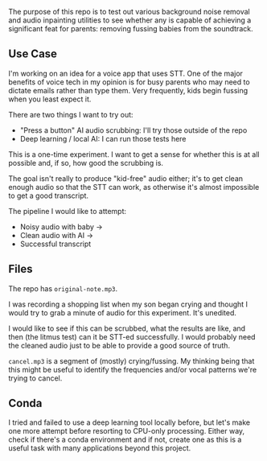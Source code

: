 The purpose of this repo is to test out various background noise removal and audio inpainting utilities to see whether any is capable of achieving a significant feat for parents: removing fussing babies from the soundtrack.

## Use Case

I'm working on an idea for a voice app that uses STT. One of the major benefits of voice tech in my opinion is for busy parents who may need to dictate emails rather than type them. Very frequently, kids begin fussing when you least expect it.

There are two things I want to try out:

- "Press a button" AI audio scrubbing: I'll try those outside of the repo
- Deep learning / local AI: I can run those tests here

This is a one-time experiment. I want to get a sense for whether this is at all possible and, if so, how good the scrubbing is.

The goal isn't really to produce "kid-free" audio either; it's to get clean enough audio so that the STT can work, as otherwise it's almost impossible to get a good transcript.

The pipeline I would like to attempt:

- Noisy audio with baby →
- Clean audio with AI →
- Successful transcript

## Files

The repo has `original-note.mp3`.

I was recording a shopping list when my son began crying and thought I would try to grab a minute of audio for this experiment. It's unedited.

I would like to see if this can be scrubbed, what the results are like, and then (the litmus test) can it be STT-ed successfully. I would probably need the cleaned audio just to be able to provide a good source of truth.

`cancel.mp3` is a segment of (mostly) crying/fussing. My thinking being that this might be useful to identify the frequencies and/or vocal patterns we're trying to cancel.

## Conda

I tried and failed to use a deep learning tool locally before, but let's make one more attempt before resorting to CPU-only processing. Either way, check if there's a conda environment and if not, create one as this is a useful task with many applications beyond this project.